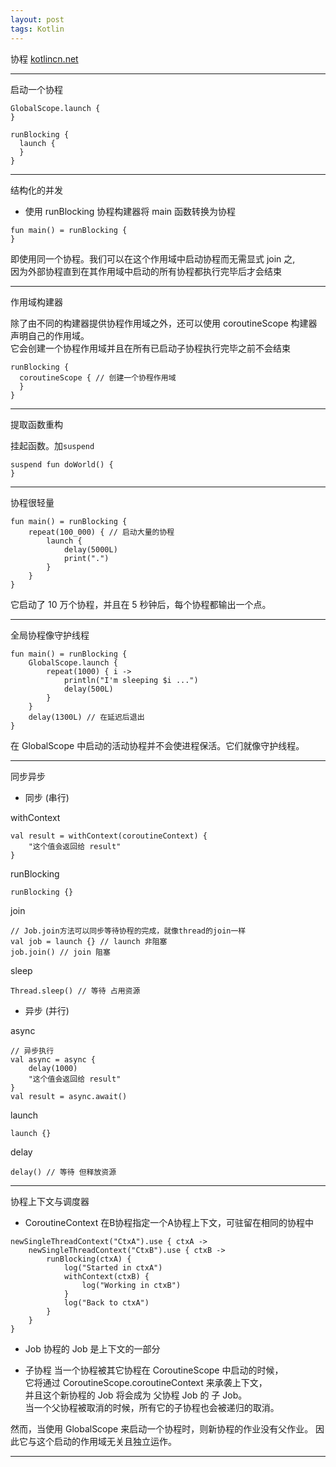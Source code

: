 ```yaml
---
layout: post
tags: Kotlin
---
```


协程 [kotlincn.net](https://www.kotlincn.net/docs/reference/coroutines/basics.html)

---

启动一个协程
```
GlobalScope.launch {
}
```
```
runBlocking {
  launch {
  }
}
```

---

结构化的并发

- 使用 runBlocking 协程构建器将 main 函数转换为协程
```
fun main() = runBlocking {
}
```

即使用同一个协程。我们可以在这个作用域中启动协程而无需显式 join 之,   
因为外部协程直到在其作用域中启动的所有协程都执行完毕后才会结束

---

作用域构建器

除了由不同的构建器提供协程作用域之外，还可以使用 coroutineScope 构建器声明自己的作用域。  
它会创建一个协程作用域并且在所有已启动子协程执行完毕之前不会结束
```
runBlocking {
  coroutineScope { // 创建一个协程作用域
  }
}
```

---

提取函数重构

挂起函数。加`suspend`
```
suspend fun doWorld() {
}
```

---

协程很轻量
```
fun main() = runBlocking {
    repeat(100_000) { // 启动大量的协程
        launch {
            delay(5000L)
            print(".")
        }
    }
}
```
它启动了 10 万个协程，并且在 5 秒钟后，每个协程都输出一个点。

---

全局协程像守护线程
```
fun main() = runBlocking {
    GlobalScope.launch {
        repeat(1000) { i ->
            println("I'm sleeping $i ...")
            delay(500L)
        }
    }
    delay(1300L) // 在延迟后退出
}
```
在 GlobalScope 中启动的活动协程并不会使进程保活。它们就像守护线程。

---

同步异步

- 同步 (串行)

withContext
```
val result = withContext(coroutineContext) {
    "这个值会返回给 result"
}
```

runBlocking
```
runBlocking {}
```

join
```
// Job.join方法可以同步等待协程的完成，就像thread的join一样
val job = launch {} // launch 非阻塞
job.join() // join 阻塞
```

sleep
```
Thread.sleep() // 等待 占用资源
```

- 异步 (并行)

async
```
// 异步执行
val async = async {
    delay(1000)
    "这个值会返回给 result"
}
val result = async.await()
```

launch
```
launch {}
```

delay
```
delay() // 等待 但释放资源
```

---

协程上下文与调度器

- CoroutineContext
在B协程指定一个A协程上下文，可驻留在相同的协程中
```
newSingleThreadContext("CtxA").use { ctxA ->
    newSingleThreadContext("CtxB").use { ctxB ->
        runBlocking(ctxA) {
            log("Started in ctxA")
            withContext(ctxB) {
                log("Working in ctxB")
            }
            log("Back to ctxA")
        }
    }
}
```

- Job
协程的 Job 是上下文的一部分

- 子协程
当一个协程被其它协程在 CoroutineScope 中启动的时候，  
它将通过 CoroutineScope.coroutineContext 来承袭上下文，  
并且这个新协程的 Job 将会成为 父协程 Job 的 子 Job。  
当一个父协程被取消的时候，所有它的子协程也会被递归的取消。

然而，当使用 GlobalScope 来启动一个协程时，则新协程的作业没有父作业。 因此它与这个启动的作用域无关且独立运作。

---


